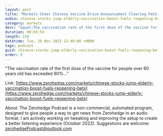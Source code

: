 ```yaml
---
layout: post
title: "Markets Cheer Chinese Vaccine Drive Announcement Clearing Path Toward Reopening"
audio: chinese-stocks-jump-elderly-vaccination-boost-fuels-reopening-bets-0
category: markets
desc: "&quot;The vaccination rate of the first dose of the vaccine for people over 60 years old has exceeded 90%...&quot; "
duration: 00:03:54
length: 234
datetime: Tue, 29 Nov 2022 12:40:00 +0000
tags: podcast
guid: chinese-stocks-jump-elderly-vaccination-boost-fuels-reopening-bets-0
order: 0
---
```

&quot;The vaccination rate of the first dose of the vaccine for people over 60 years old has exceeded 90%...&quot; 

Link: [https://www.zerohedge.com/markets/chinese-stocks-jump-elderly-vaccination-boost-fuels-reopening-bets](https://www.zerohedge.com/markets/chinese-stocks-jump-elderly-vaccination-boost-fuels-reopening-bets)

About: The Zerohedge Podcast is a non-commercial, automated program, designed to give people a way to get news from Zerohedge in an audio format.  I am actively working on tweaking and improving the setup to create a better listening experience (October 2022).  Suggestions are welcome: [zerohedgePodcast@outlook.com](mailto:zerohedgePodcast@outlook.com)